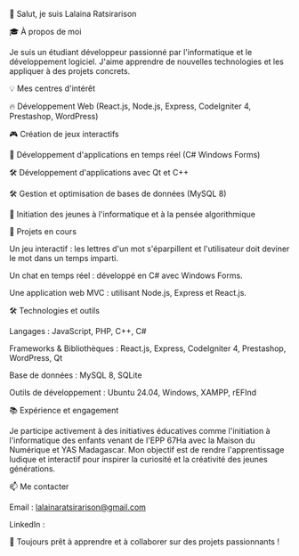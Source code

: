 👋 Salut, je suis Lalaina Ratsirarison

🎓 À propos de moi

Je suis un étudiant développeur passionné par l'informatique et le développement logiciel. J'aime apprendre de nouvelles technologies et les appliquer à des projets concrets.

💡 Mes centres d'intérêt

🔥 Développement Web (React.js, Node.js, Express, CodeIgniter 4, Prestashop, WordPress)

🎮 Création de jeux interactifs

💬 Développement d'applications en temps réel (C# Windows Forms)

🛠 Développement d'applications avec Qt et C++

🛠 Gestion et optimisation de bases de données (MySQL 8)

🚀 Initiation des jeunes à l'informatique et à la pensée algorithmique

🎯 Projets en cours

Un jeu interactif : les lettres d'un mot s'éparpillent et l'utilisateur doit deviner le mot dans un temps imparti.

Un chat en temps réel : développé en C# avec Windows Forms.

Une application web MVC : utilisant Node.js, Express et React.js.

🛠 Technologies et outils

Langages : JavaScript, PHP, C++, C#

Frameworks & Bibliothèques : React.js, Express, CodeIgniter 4, Prestashop, WordPress, Qt

Base de données : MySQL 8, SQLite

Outils de développement : Ubuntu 24.04, Windows, XAMPP, rEFInd

📚 Expérience et engagement

Je participe activement à des initiatives éducatives comme l'initiation à l'informatique des enfants venant de l'EPP 67Ha avec la Maison du Numérique et YAS Madagascar. Mon objectif est de rendre l'apprentissage ludique et interactif pour inspirer la curiosité et la créativité des jeunes générations.

📫 Me contacter

Email : lalainaratsirarison@gmail.com

LinkedIn : 

🚀 Toujours prêt à apprendre et à collaborer sur des projets passionnants !
